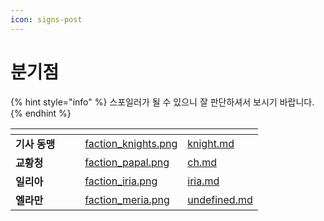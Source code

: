 ```yaml
---
icon: signs-post
---
```


# 분기점

{% hint style="info" %}
스포일러가 될 수 있으니 잘 판단하셔서 보시기 바랍니다.&#x20;
{% endhint %}

<table data-view="cards"><thead><tr><th></th><th data-hidden></th><th data-hidden></th><th data-hidden data-card-cover data-type="files"></th><th data-hidden data-card-target data-type="content-ref"></th></tr></thead><tbody><tr><td><strong>기사 동맹</strong></td><td></td><td></td><td><a href="../../.gitbook/assets/faction_knights.png">faction_knights.png</a></td><td><a href="knight.md">knight.md</a></td></tr><tr><td><strong>교황청</strong></td><td></td><td></td><td><a href="../../.gitbook/assets/faction_papal.png">faction_papal.png</a></td><td><a href="ch.md">ch.md</a></td></tr><tr><td><strong>일리아</strong></td><td></td><td></td><td><a href="../../.gitbook/assets/faction_iria.png">faction_iria.png</a></td><td><a href="iria.md">iria.md</a></td></tr><tr><td><strong>엘라만</strong></td><td></td><td></td><td><a href="../../.gitbook/assets/faction_meria.png">faction_meria.png</a></td><td><a href="undefined.md">undefined.md</a></td></tr></tbody></table>
